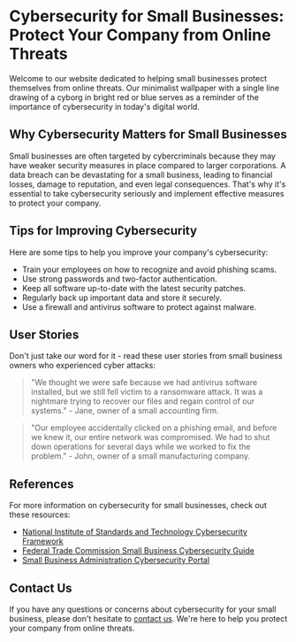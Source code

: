 <!--font:Creepster-->

# Cybersecurity for Small Businesses: Protect Your Company from Online Threats

Welcome to our website dedicated to helping small businesses protect themselves from online threats. Our minimalist wallpaper with a single line drawing of a cyborg in bright red or blue serves as a reminder of the importance of cybersecurity in today's digital world.

## Why Cybersecurity Matters for Small Businesses

Small businesses are often targeted by cybercriminals because they may have weaker security measures in place compared to larger corporations. A data breach can be devastating for a small business, leading to financial losses, damage to reputation, and even legal consequences. That's why it's essential to take cybersecurity seriously and implement effective measures to protect your company.

## Tips for Improving Cybersecurity

Here are some tips to help you improve your company's cybersecurity:

- Train your employees on how to recognize and avoid phishing scams.
- Use strong passwords and two-factor authentication.
- Keep all software up-to-date with the latest security patches.
- Regularly back up important data and store it securely.
- Use a firewall and antivirus software to protect against malware.

## User Stories

Don't just take our word for it - read these user stories from small business owners who experienced cyber attacks:

> "We thought we were safe because we had antivirus software installed, but we still fell victim to a ransomware attack. It was a nightmare trying to recover our files and regain control of our systems." - Jane, owner of a small accounting firm.

> "Our employee accidentally clicked on a phishing email, and before we knew it, our entire network was compromised. We had to shut down operations for several days while we worked to fix the problem." - John, owner of a small manufacturing company.

## References

For more information on cybersecurity for small businesses, check out these resources:

- [National Institute of Standards and Technology Cybersecurity Framework](#)
- [Federal Trade Commission Small Business Cybersecurity Guide](#)
- [Small Business Administration Cybersecurity Portal](#)

## Contact Us

If you have any questions or concerns about cybersecurity for your small business, please don't hesitate to [contact us](#). We're here to help you protect your company from online threats.

<!--

Write me content for website with wallpaper which alt text is:

"A minimalist wallpaper with a single line drawing of a cyborg, in a striking color such as bright red or blue."

The name/title of the page should not be 1:1 copy of the alt text but rather a real content of the website which is using this wallpaper.

- Use markdown format 
- Start with heading
- Heading should be short and concise
- The content should look like a real website 
- The website should not be about the wallpaper, wallpaper is just a related background
- Heading should be contain work "wallpaper" or "background"
- Include real sections like references, contact, user stories, etc. use things relevant to the page purpose.
- Feel free to use structure like headings, bullets, numbering, blockquotes, paragraphs, horizontal lines, etc.
- You can use formatting like bold or _italic_
- You can include UTF-8 emojis
- Links should be only #hash anchors (and you can refer to the document itself)
- Do not include images


---


# Cybersecurity for Small Businesses: Protect Your Company from Online Threats

Welcome to our website dedicated to helping small businesses protect themselves from online threats. Our minimalist wallpaper with a single line drawing of a cyborg in bright red or blue serves as a reminder of the importance of cybersecurity in today's digital world.

## Why Cybersecurity Matters for Small Businesses

Small businesses are often targeted by cybercriminals because they may have weaker security measures in place compared to larger corporations. A data breach can be devastating for a small business, leading to financial losses, damage to reputation, and even legal consequences. That's why it's essential to take cybersecurity seriously and implement effective measures to protect your company.

## Tips for Improving Cybersecurity

Here are some tips to help you improve your company's cybersecurity:

- Train your employees on how to recognize and avoid phishing scams.
- Use strong passwords and two-factor authentication.
- Keep all software up-to-date with the latest security patches.
- Regularly back up important data and store it securely.
- Use a firewall and antivirus software to protect against malware.

## User Stories

Don't just take our word for it - read these user stories from small business owners who experienced cyber attacks:

> "We thought we were safe because we had antivirus software installed, but we still fell victim to a ransomware attack. It was a nightmare trying to recover our files and regain control of our systems." - Jane, owner of a small accounting firm.

> "Our employee accidentally clicked on a phishing email, and before we knew it, our entire network was compromised. We had to shut down operations for several days while we worked to fix the problem." - John, owner of a small manufacturing company.

## References

For more information on cybersecurity for small businesses, check out these resources:

- [National Institute of Standards and Technology Cybersecurity Framework](#)
- [Federal Trade Commission Small Business Cybersecurity Guide](#)
- [Small Business Administration Cybersecurity Portal](#)

## Contact Us

If you have any questions or concerns about cybersecurity for your small business, please don't hesitate to [contact us](#). We're here to help you protect your company from online threats.

-->
